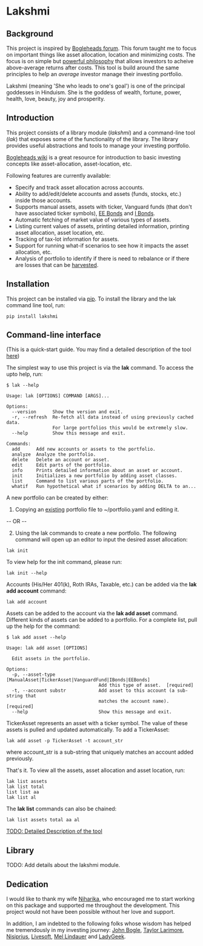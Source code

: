 # Lakshmi

## Background
This project is inspired by
[Bogleheads forum](http://bogleheads.org). This forum taught me to focus on important
things like asset allocation, location and minimizing costs. The focus is on
simple but [powerful philosophy](https://www.bogleheads.org/wiki/Bogleheads%C2%AE_investment_philosophy)
that allows investors to acheive above-average
returns after costs. This tool is build around the same principles to help
an _average_ investor manage their investing portfolio.

Lakshmi (meaning 'She who leads to one's goal') is one of the principal
goddesses in Hinduism. She is the goddess of wealth, fortune, power, health,
love, beauty, joy and prosperity.

## Introduction
This project consists of a library module (_lakshmi_) and a command-line
tool (_lak_) that exposes some of the functionality of the library. The library
provides useful abstractions and tools to manage your investing portfolio.

[Bogleheads wiki](https://www.bogleheads.org/wiki/Main_Page) is a great
resource for introduction to basic investing concepts like asset-allocation,
asset-location, etc.

Following features are currently available:
- Specify and track asset allocation across accounts.
- Ability to add/edit/delete accounts and assets (funds, stocks, etc.)
inside those accounts.
- Supports manual assets, assets with ticker, Vanguard funds (that don't
have associated ticker symbols),
[EE Bonds](https://www.treasurydirect.gov/indiv/products/prod_eebonds_glance.htm)
and
[I Bonds](https://www.treasurydirect.gov/indiv/research/indepth/ibonds/res_ibonds.htm).
- Automatic fetching of market value of various types of assets.
- Listing current values of assets, printing detailed information,
printing asset allocation, asset location, etc.
- Tracking of tax-lot information for assets.
- Support for running what-if scenarios to see how it impacts the asset
allocation, etc.
- Analysis of portfolio to identify if there is need to rebalance or
if there are losses that can be
[harvested](https://www.bogleheads.org/wiki/Tax_loss_harvesting).

## Installation

This project can be installed via [pip](https://pip.pypa.io/en/stable/).
To install the library and the lak command line tool, run:
```
pip install lakshmi
```

## Command-line interface

(This is a quick-start guide. You may find a detailed description of
the tool [here](docs/lak.md))

The simplest way to use this project is via the **lak** command. To access the
upto help, run:

```
$ lak --help

Usage: lak [OPTIONS] COMMAND [ARGS]...

Options:
  --version      Show the version and exit.
  -r, --refresh  Re-fetch all data instead of using previously cached data.
                 For large portfolios this would be extremely slow.
  --help         Show this message and exit.

Commands:
  add      Add new accounts or assets to the portfolio.
  analyze  Analyze the portfolio.
  delete   Delete an account or asset.
  edit     Edit parts of the portfolio.
  info     Prints detailed information about an asset or account.
  init     Initializes a new portfolio by adding asset classes.
  list     Command to list various parts of the portfolio.
  whatif   Run hypothetical what if scenarios by adding DELTA to an...
```

A new portfolio can be created by either:
1. Copying an [existing](data/portfolio.yaml) portfolio file to
~/portfolio.yaml and editing it.

-- OR --

2. Using the lak commands to create a new portfolio. The following command will
open up an editor to input the desired asset allocation:
```
lak init
```

To view help for the init command, please run:
```
lak init --help
```

Accounts (His/Her 401(k), Roth IRAs, Taxable, etc.) can be added via
the **lak add account** command:
```
lak add account
```
Assets can be added to the account via the **lak add asset** command. Different
kinds of assets can be added to a portfolio. For a complete list, pull up the
help for the command:
```
$ lak add asset --help

Usage: lak add asset [OPTIONS]

  Edit assets in the portfolio.

Options:
  -p, --asset-type [ManualAsset|TickerAsset|VanguardFund|IBonds|EEBonds]
                                  Add this type of asset.  [required]
  -t, --account substr            Add asset to this account (a sub-string that
                                  matches the account name).  [required]
  --help                          Show this message and exit.
```

TickerAsset represents an asset with a ticker symbol. The value of these assets
is pulled and updated automatically. To add a TickerAsset:

```
lak add asset -p TickerAsset -t account_str
```
where account_str is a sub-string that uniquely matches an account added previously.

That's it. To view all the assets, asset allocation and asset location, run:
```
lak list assets
lak list total
list list aa
lak list al
```
The **lak list** commands can also be chained:
```
lak list assets total aa al
```

[TODO: Detailed Description of the tool](docs/lak.md)

## Library

TODO: Add details about the lakshmi module.

## Dedication

I would like to thank my wife [Niharika](http://niharika.org), who encouraged me to
start working on this package and supported me throughout the development.
This project would not have been possible without her love and support.

In addition, I am indebted to the following folks whose wisdom has helped me
tremendously in my investing journey:
[John Bogle](https://en.wikipedia.org/wiki/John_C._Bogle),
[Taylor Larimore](https://www.bogleheads.org/wiki/Taylor_Larimore),
[Nisiprius](https://www.bogleheads.org/forum/viewtopic.php?t=242756),
[Livesoft](https://www.bogleheads.org/forum/viewtopic.php?t=237269),
[Mel Lindauer](https://www.bogleheads.org/wiki/Mel_Lindauer) and
[LadyGeek](https://www.bogleheads.org/blog/2018/12/04/interview-with-ladygeek-bogleheads-site-administrator/).
